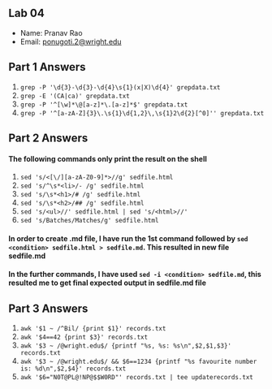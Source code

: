 ## Lab 04

- Name: Pranav Rao
- Email: ponugoti.2@wright.edu

## Part 1 Answers

1. `grep -P '\d{3}-\d{3}-\d{4}\s{1}(x|X)\d{4}' grepdata.txt`
2. `grep -E '(CA|ca)' grepdata.txt`
3. `grep -P '^[\w]*\@[a-z]*\.[a-z]*$' grepdata.txt`
4. `grep -P '^[a-zA-Z]{3}\.\s{1}\d{1,2}\,\s{1}2\d{2}[^0]'' grepdata.txt`

## Part 2 Answers
#### The following commands only print the result on the shell
1. `sed 's/<[\/][a-zA-Z0-9]*>//g' sedfile.html`
2. `sed 's/^\s*<li>/- /g' sedfile.html`
3. `sed 's/\s*<h1>/# /g' sedfile.html`
4. `sed 's/\s*<h2>/## /g' sedfile.html`
5. `sed 's/<ul>//' sedfile.html | sed 's/<html>//'`
6. `sed 's/Batches/Matches/g' sedfile.html`
#### In order to create .md file, I have run the 1st command followed by `sed <condition> sedfile.html > sedfile.md`. This resulted in new file sedfile.md
#### In the further commands, I have used `sed -i <condition> sedfile.md`, this resulted me to get final expected output in sedfile.md file

## Part 3 Answers

1. `awk '$1 ~ /^Bil/ {print $1}' records.txt`
2. `awk '$4==42 {print $3}' records.txt`
3. `awk '$3 ~ /@wright.edu$/ {printf "%s, %s: %s\n",$2,$1,$3}' records.txt`
4. `awk '$3 ~ /@wright.edu$/ && $6==1234 {printf "%s favourite number is: %d\n",$2,$4}' records.txt`
5. `awk '$6="N0T@PL@!NP@$$W0RD"' records.txt | tee updaterecords.txt`
